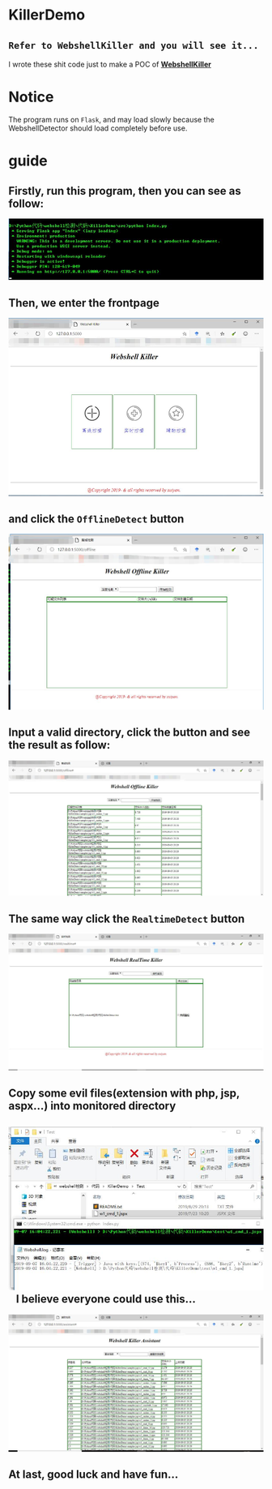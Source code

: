 # KillerDemo
`Refer to WebshellKiller and you will see it... `
---
I wrote these shit code just to make a POC of [**WebshellKiller**](https://github.com/fragileeye/WebshellKiller)

# Notice
The program runs on `Flask`, and may load slowly because the WebshellDetector should load completely before use.

# guide

Firstly, run this program, then you can see as follow:
---
![StartRunning](https://github.com/fragileeye/KillerDemo/blob/master/images/1.jpg)


Then, we enter the frontpage
---
![FrontPage](https://github.com/fragileeye/KillerDemo/blob/master/images/2.jpg)


and click the `OfflineDetect` button
---
![Offline](https://github.com/fragileeye/KillerDemo/blob/master/images/3.jpg)


Input a valid directory, click the button and see the result as follow:
---
![OfflineResult](https://github.com/fragileeye/KillerDemo/blob/master/images/4.jpg)


The same way click the `RealtimeDetect` button
---
![Realtime](https://github.com/fragileeye/KillerDemo/blob/master/images/5.jpg)


Copy some evil files(extension with php, jsp, aspx...) into monitored directory
---
![RealtimeResult](https://github.com/fragileeye/KillerDemo/blob/master/images/6.jpg)
&nbsp;&nbsp;
I believe everyone could use this...
---
![AssistantResult](https://github.com/fragileeye/KillerDemo/blob/master/images/7.jpg)


## At last, good luck and have fun...

